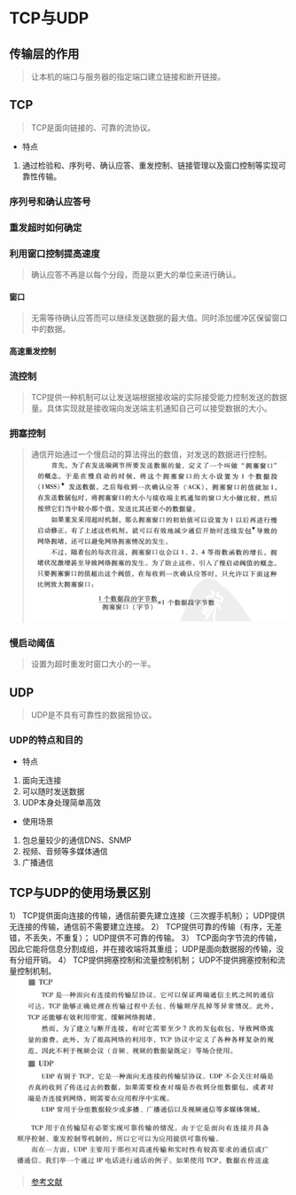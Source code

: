 # TCP与UDP
## 传输层的作用
>让本机的端口与服务器的指定端口建立链接和断开链接。

## TCP
>TCP是面向链接的、可靠的流协议。
- 特点
1. 通过检验和、序列号、确认应答、重发控制、链接管理以及窗口控制等实现可靠性传输。
### 序列号和确认应答号
### 重发超时如何确定
### 利用窗口控制提高速度
>确认应答不再是以每个分段，而是以更大的单位来进行确认。
#### 窗口
>无需等待确认应答而可以继续发送数据的最大值。同时添加缓冲区保留窗口中的数据。
#### 高速重发控制
### 流控制
>TCP提供一种机制可以让发送端根据接收端的实际接受能力控制发送的数据量。具体实现就是接收端向发送端主机通知自己可以接受数据的大小。
### 拥塞控制
>通信开始通过一个慢启动的算法得出的数值，对发送的数据进行控制。
![拥塞控制](../img/拥塞控制.png)
### 慢启动阈值
>设置为超时重发时窗口大小的一半。

## UDP
>UDP是不具有可靠性的数据报协议。
### UDP的特点和目的
- 特点
1. 面向无连接
2. 可以随时发送数据
3. UDP本身处理简单高效

- 使用场景
1. 包总量较少的通信DNS、SNMP
2. 视频、音频等多媒体通信
3. 广播通信

## TCP与UDP的使用场景区别
1） TCP提供面向连接的传输，通信前要先建立连接（三次握手机制）； UDP提供无连接的传输，通信前不需要建立连接。
2） TCP提供可靠的传输（有序，无差错，不丢失，不重复）； UDP提供不可靠的传输。
3） TCP面向字节流的传输，因此它能将信息分割成组，并在接收端将其重组； UDP是面向数据报的传输，没有分组开销。
4） TCP提供拥塞控制和流量控制机制； UDP不提供拥塞控制和流量控制机制。
![TCP-UDP区别](../img/TCP-UDP区别.png)
![TCP与UDP的使用场景](../img/TCP与UDP的使用场景.png)
>[参考文献](https://blog.csdn.net/striveb/article/details/84063712?depth_1-utm_source=distribute.pc_relevant.none-task-blog-BlogCommendFromBaidu-1&utm_source=distribute.pc_relevant.none-task-blog-BlogCommendFromBaidu-1)